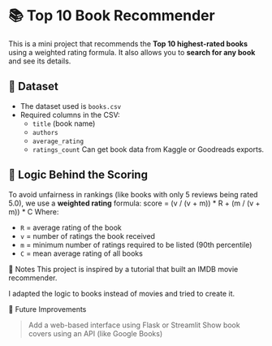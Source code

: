 # 📚 Top 10 Book Recommender

This is a mini project that recommends the **Top 10 highest-rated books** using a weighted rating formula. It also allows you to **search for any book** and see its details.

## 📁 Dataset

- The dataset used is `books.csv` 
- Required columns in the CSV:
  - `title` (book name)
  - `authors`
  - `average_rating`
  - `ratings_count`
 Can get book data from Kaggle or Goodreads exports.

## 🧠 Logic Behind the Scoring

To avoid unfairness in rankings (like books with only 5 reviews being rated 5.0), we use a **weighted rating** formula:
score = (v / (v + m)) * R + (m / (v + m)) * C
Where:
- `R` = average rating of the book
- `v` = number of ratings the book received
- `m` = minimum number of ratings required to be listed (90th percentile)
- `C` = mean average rating of all books

📌 Notes
This project is inspired by a tutorial that built an IMDB movie recommender.

I adapted the logic to books instead of movies and tried to create it.

🌟 Future Improvements
>Add a web-based interface using Flask or Streamlit
>Show book covers using an API (like Google Books)

